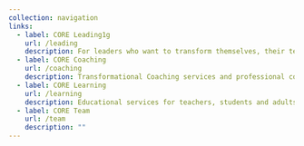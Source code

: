 ```yaml
---
collection: navigation
links:
  - label: CORE Leading1g
    url: /leading
    description: For leaders who want to transform themselves, their teams & companies
  - label: CORE Coaching
    url: /coaching
    description: Transformational Coaching services and professional coaching certifications
  - label: CORE Learning
    url: /learning
    description: Educational services for teachers, students and adults in transition
  - label: CORE Team
    url: /team
    description: ""
---
```

